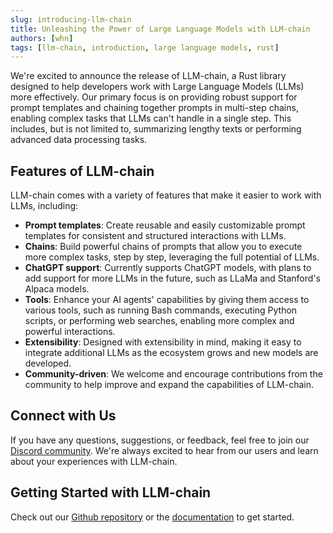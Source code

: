 ```yaml
---
slug: introducing-llm-chain
title: Unleashing the Power of Large Language Models with LLM-chain
authors: [whn]
tags: [llm-chain, introduction, large language models, rust]
---
```


We're excited to announce the release of LLM-chain, a Rust library designed to help developers work with Large Language Models (LLMs) more effectively. Our primary focus is on providing robust support for prompt templates and chaining together prompts in multi-step chains, enabling complex tasks that LLMs can't handle in a single step. This includes, but is not limited to, summarizing lengthy texts or performing advanced data processing tasks.

## Features of LLM-chain

LLM-chain comes with a variety of features that make it easier to work with LLMs, including:

- **Prompt templates**: Create reusable and easily customizable prompt templates for consistent and structured interactions with LLMs.
- **Chains**: Build powerful chains of prompts that allow you to execute more complex tasks, step by step, leveraging the full potential of LLMs.
- **ChatGPT support**: Currently supports ChatGPT models, with plans to add support for more LLMs in the future, such as LLaMa and Stanford's Alpaca models.
- **Tools**: Enhance your AI agents' capabilities by giving them access to various tools, such as running Bash commands, executing Python scripts, or performing web searches, enabling more complex and powerful interactions.
- **Extensibility**: Designed with extensibility in mind, making it easy to integrate additional LLMs as the ecosystem grows and new models are developed.
- **Community-driven**: We welcome and encourage contributions from the community to help improve and expand the capabilities of LLM-chain.

## Connect with Us

If you have any questions, suggestions, or feedback, feel free to join our [Discord community](https://discord.gg/kewN9Gtjt2). We're always excited to hear from our users and learn about your experiences with LLM-chain.

## Getting Started with LLM-chain

Check out our [Github repository](https://github.com/sobelio/llm-chain) or the [documentation](https://docs.rs/llm-chain) to get started.
